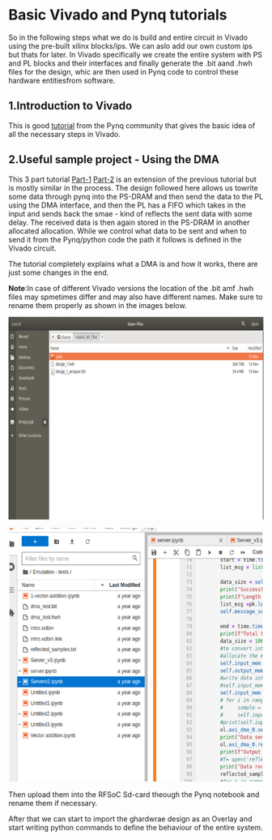 # Basic Vivado and Pynq tutorials

So in the following steps what we do is build and entire circuit in Vivado using the pre-built xilinx blocks/ips. We can aslo add our own custom ips but thats for later. In Vivado specifically we create the entire system with PS and PL blocks and their interfaces and finally generate the .bit aand .hwh files for the design, whic are then used in Pynq code to control these hardware entitiesfrom software.

## 1.Introduction to Vivado 
This is good [tutorial](https://discuss.pynq.io/t/tutorial-creating-a-hardware-design-for-pynq/145) from the Pynq community that gives the basic idea of all the necessary steps in Vivado.

## 2.Useful sample project - Using the DMA
This 3 part tutorial [Part-1](https://discuss.pynq.io/t/tutorial-pynq-dma-part-1-hardware-design/3133)  [Part-2](https://discuss.pynq.io/t/tutorial-pynq-dma-part-2-using-the-dma-from-pynq/3134) is an extension of the previous tutorial but is mostly similar in the process. The design followed here allows us towrite some data through pynq into the PS-DRAM and then send the data to the PL using the DMA interface, and then the PL has a FIFO which takes in the input and sends back the smae - kind of reflects the sent data with some delay. The received data is then again stored in the PS-DRAM in another allocated allocation. While we control what data to be sent and when to send it from the Pynq/python code the path it follows is defined in the Vivado circuit.

The tutorial completely explains what a DMA is and how it works, there are just some changes in the end.

**Note**:In case of different Vivado versions the location of the .bit amf .hwh files may spmetimes differ and may also have different names. Make sure to rename them properly as shown in the images below.

<p align="center">
<img src="pic2.png" alt="Alt Text" width="700" height="400">
</p>

<p align="center">
<img src="pic1.png" alt="Alt Text" width="500" height="500">
</p>

Then upload them into the RFSoC Sd-card theough the Pynq notebook and rename them if necessary.

After that we can start to import the ghardwrae design as an Overlay and start writing python commands to define the behaviour of the entire system.
